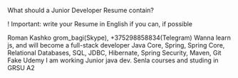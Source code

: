 What should a Junior Developer Resume contain?

! Important: write your Resume in English if you can, if possible

Roman Kashko
grom_bagi(Skype), +375298858834(Telegram)
Wanna learn js, and will become a full-stack developer
Java Core, Spring, Spring Core, Relational Databases, SQL, JDBC, Hibernate, Spring Security, Maven, Git
Fake Udemy
I am working Junior java dev.
Senla courses and studing in GRSU
A2
